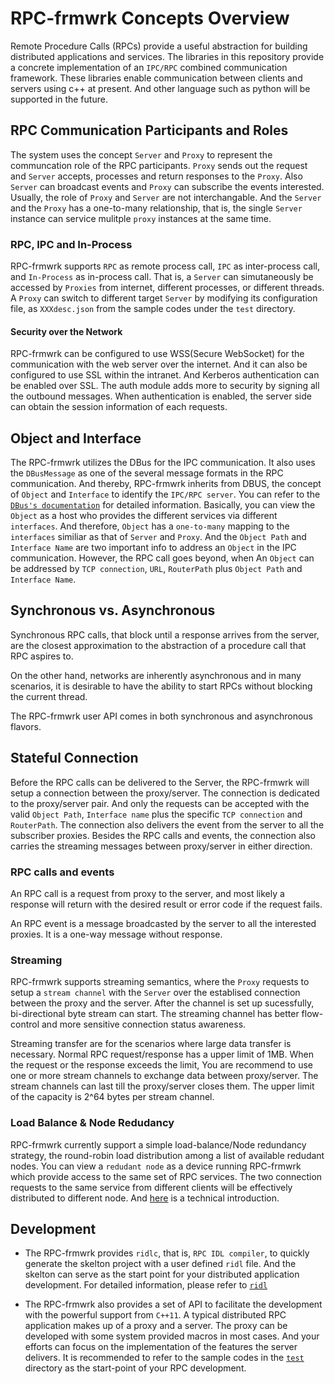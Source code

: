 # RPC-frmwrk Concepts Overview

Remote Procedure Calls (RPCs) provide a useful abstraction for building
distributed applications and services. The libraries in this repository
provide a concrete implementation of an `IPC/RPC` combined communication 
framework. These libraries enable communication between clients and servers
using c++ at present. And other language such as python will be supported
in the future.


## RPC Communication Participants and Roles


The system uses the concept `Server` and `Proxy` to represent the
communcation role of the RPC participants. `Proxy` sends out the request
and `Server` accepts, processes and return responses to the `Proxy`. Also
`Server` can broadcast events and `Proxy` can subscribe the events
interested. Usually, the role of `Proxy` and `Server` are not
interchangable. And the `Server` and the `Proxy` has a one-to-many
relationship, that is, the single `Server` instance can service mulitple
`proxy` instances at the same time.


### RPC, IPC and In-Process

RPC-frmwrk supports `RPC` as remote process call, `IPC` as inter-process
call, and `In-Process` as in-process call. That is, a `Server` can
simutaneously be accessed by `Proxies` from internet, different processes,
or different threads. A `Proxy` can switch to different target `Server` by
modifying its configuration file, as `XXXdesc.json` from the sample codes
under the `test` directory.

#### Security over the Network

RPC-frmwrk can be configured to use WSS(Secure WebSocket) for the
communication with the web server over the internet. And it can also be
configured to use SSL within the intranet. And Kerberos authentication
can be enabled over SSL. The auth module adds more to security by signing
all the outbound messages. When authentication is enabled, the
server side can obtain the session information of each requests. 

## Object and Interface

The RPC-frmwrk utilizes the DBus for the IPC communication. It also uses
the `DBusMessage` as one of the several message formats in the RPC
communication. And thereby, RPC-frmwrk inherits from DBUS, the concept of
`Object` and `Interface` to identify the `IPC/RPC server`.  You can refer
to the [`DBus's
documentation`](https://dbus.freedesktop.org/doc/dbus-specification.html#message-protocol-names-bus)
for detailed information.  Basically, you can view the `Object` as a host
who provides the different services via different `interfaces`. And
therefore, `Object` has a `one-to-many` mapping to the `interfaces`
similiar as that of `Server` and `Proxy`. And the `Object Path` and
`Interface Name` are two important info to address an `Object` in the IPC
communication.  However, the RPC call goes beyond, when An `Object` can be
addressed by `TCP connection`, `URL`, `RouterPath` plus `Object Path` and
`Interface Name`.


## Synchronous vs. Asynchronous
Synchronous RPC calls, that block until a response arrives from the server,
are the closest approximation to the abstraction of a procedure call that
RPC aspires to.

On the other hand, networks are inherently asynchronous and in many
scenarios, it is desirable to have the ability to start RPCs without
blocking the current thread.

The RPC-frmwrk user API comes in both synchronous and asynchronous flavors.

## Stateful Connection

Before the RPC calls can be delivered to the Server, the RPC-frmwrk will
setup a connection between the proxy/server. The connection is dedicated to
the proxy/server pair. And only the requests can be accepted with the valid
`Object Path`, `Interface name` plus the specific `TCP connection` and
`RouterPath`. The connection also delivers the event from the server to all
the subscriber proxies. Besides the RPC calls and events, the connection
also carries the streaming messages between proxy/server in either
direction.


### RPC calls and events

An RPC call is a request from proxy to the server, and most likely a
response will return with the desired result or error code if the request
fails.

An RPC event is a message broadcasted by the server to all the interested
proxies. It is a one-way message without response.

### Streaming

RPC-frmwrk supports streaming semantics, where the `Proxy` requests to
setup a `stream channel` with the `Server` over the establised connection
between the proxy and the server. After the channel is set up sucessfully,
bi-directional byte stream can start. The streaming channel has better
flow-control and more sensitive connection status awareness.

Streaming transfer are for the scenarios where large data transfer is
necessary. Normal RPC request/response has a upper limit of 1MB. When the
request or the response exceeds the limit, You are recommend to use one
or more stream channels to exchange data between proxy/server. The stream
channels can last till the proxy/server closes them. The upper limit of
the capacity is 2^64 bytes per stream channel.

### Load Balance & Node Redudancy
RPC-frmwrk currently support a simple load-balance/Node redundancy strategy,
the round-robin load distribution among a list of available redudant nodes.
You can view a `redudant node` as a device running RPC-frmwrk which provide 
access to the same set of RPC services. The two connection requests to the
same service from different clients will be effectively distributed to
different node. And [here](https://github.com/zhiming99/rpc-frmwrk/wiki/Introduction-of-Multihop-support#node-redundancyload-balance) is a technical introduction.

## Development
* The RPC-frmwrk provides `ridlc`, that is, `RPC IDL compiler`, to quickly
generate the skelton project with a user defined `ridl` file. And the skelton 
can serve as the start point for your distributed application development.
For detailed information, please refer to [`ridl`](https://github.com/zhiming99/rpc-frmwrk/tree/master/ridl)

* The RPC-frmwrk also provides a set of API to facilitate the development
with the powerful support from `C++11`. A typical distributed RPC
application makes up of a proxy and a server. The proxy can be developed
with some system provided macros in most cases. And your efforts can focus
on the implementation of the features the server delivers. It is
recommended to refer to the sample codes in the [`test`](https://github.com/zhiming99/rpc-frmwrk/tree/master/test)
directory as the start-point of your RPC development.


